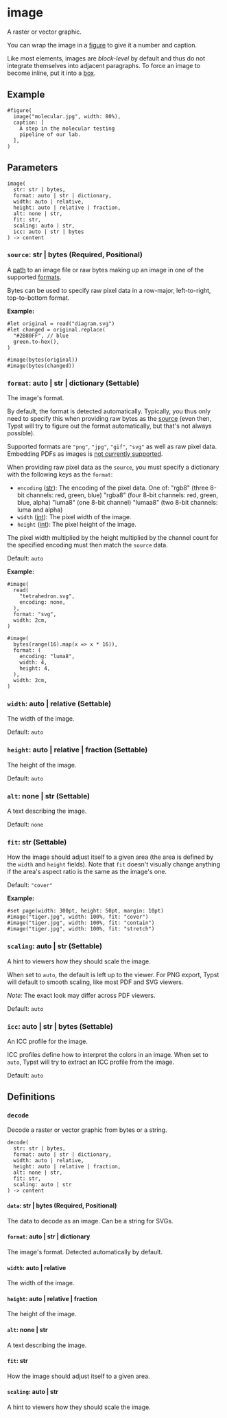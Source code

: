 # image

A raster or vector graphic.

You can wrap the image in a [figure](/docs/reference/model/figure/) to give it a number and caption.

Like most elements, images are *block-level* by default and thus do not integrate themselves into adjacent paragraphs. To force an image to become inline, put it into a [box](/docs/reference/layout/box/).

## Example

```typst
#figure(
  image("molecular.jpg", width: 80%),
  caption: [
    A step in the molecular testing
    pipeline of our lab.
  ],
)
```

## Parameters

```
image(
  str: str | bytes,
  format: auto | str | dictionary,
  width: auto | relative,
  height: auto | relative | fraction,
  alt: none | str,
  fit: str,
  scaling: auto | str,
  icc: auto | str | bytes
) -> content
```

### `source`: str | bytes (Required, Positional)

A [path](/docs/reference/syntax/#paths) to an image file or raw bytes making up an image in one of the supported [formats](/docs/reference/visualize/image/#parameters-format).

Bytes can be used to specify raw pixel data in a row-major, left-to-right, top-to-bottom format.

**Example:**
```typst
#let original = read("diagram.svg")
#let changed = original.replace(
  "#2B80FF", // blue
  green.to-hex(),
)

#image(bytes(original))
#image(bytes(changed))
```

### `format`: auto | str | dictionary (Settable)

The image's format.

By default, the format is detected automatically. Typically, you thus only need to specify this when providing raw bytes as the [source](/docs/reference/visualize/image/#parameters-source) (even then, Typst will try to figure out the format automatically, but that's not always possible).

Supported formats are `"png"`, `"jpg"`, `"gif"`, `"svg"` as well as raw pixel data. Embedding PDFs as images is [not currently supported](https://github.com/typst/typst/issues/145).

When providing raw pixel data as the `source`, you must specify a dictionary with the following keys as the `format`:

- `encoding` ([str](/docs/reference/foundations/str/)): The encoding of the pixel data. One of: "rgb8" (three 8-bit channels: red, green, blue) "rgba8" (four 8-bit channels: red, green, blue, alpha) "luma8" (one 8-bit channel) "lumaa8" (two 8-bit channels: luma and alpha)
- `width` ([int](/docs/reference/foundations/int/)): The pixel width of the image.
- `height` ([int](/docs/reference/foundations/int/)): The pixel height of the image.

The pixel width multiplied by the height multiplied by the channel count for the specified encoding must then match the `source` data.

Default: `auto`

**Example:**
```typst
#image(
  read(
    "tetrahedron.svg",
    encoding: none,
  ),
  format: "svg",
  width: 2cm,
)

#image(
  bytes(range(16).map(x => x * 16)),
  format: (
    encoding: "luma8",
    width: 4,
    height: 4,
  ),
  width: 2cm,
)
```

### `width`: auto | relative (Settable)

The width of the image.

Default: `auto`

### `height`: auto | relative | fraction (Settable)

The height of the image.

Default: `auto`

### `alt`: none | str (Settable)

A text describing the image.

Default: `none`

### `fit`: str (Settable)

How the image should adjust itself to a given area (the area is defined by the `width` and `height` fields). Note that `fit` doesn't visually change anything if the area's aspect ratio is the same as the image's one.

Default: `"cover"`

**Example:**
```typst
#set page(width: 300pt, height: 50pt, margin: 10pt)
#image("tiger.jpg", width: 100%, fit: "cover")
#image("tiger.jpg", width: 100%, fit: "contain")
#image("tiger.jpg", width: 100%, fit: "stretch")
```

### `scaling`: auto | str (Settable)

A hint to viewers how they should scale the image.

When set to `auto`, the default is left up to the viewer. For PNG export, Typst will default to smooth scaling, like most PDF and SVG viewers.

*Note:* The exact look may differ across PDF viewers.

Default: `auto`

### `icc`: auto | str | bytes (Settable)

An ICC profile for the image.

ICC profiles define how to interpret the colors in an image. When set to `auto`, Typst will try to extract an ICC profile from the image.

Default: `auto`

## Definitions

### `decode`

Decode a raster or vector graphic from bytes or a string.

```
decode(
  str: str | bytes,
  format: auto | str | dictionary,
  width: auto | relative,
  height: auto | relative | fraction,
  alt: none | str,
  fit: str,
  scaling: auto | str
) -> content
```

#### `data`: str | bytes (Required, Positional)

The data to decode as an image. Can be a string for SVGs.

#### `format`: auto | str | dictionary

The image's format. Detected automatically by default.

#### `width`: auto | relative

The width of the image.

#### `height`: auto | relative | fraction

The height of the image.

#### `alt`: none | str

A text describing the image.

#### `fit`: str

How the image should adjust itself to a given area.

#### `scaling`: auto | str

A hint to viewers how they should scale the image.
